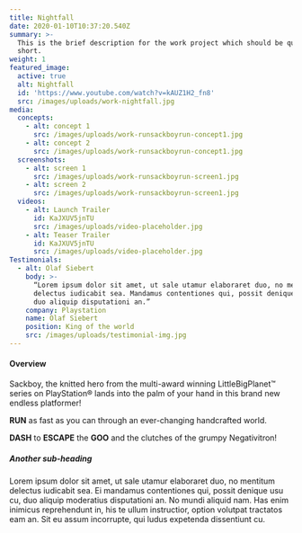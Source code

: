 ```yaml
---
title: Nightfall
date: 2020-01-10T10:37:20.540Z
summary: >-
  This is the brief description for the work project which should be quite
  short.
weight: 1
featured_image:
  active: true
  alt: Nightfall
  id: 'https://www.youtube.com/watch?v=kAUZ1H2_fn8'
  src: /images/uploads/work-nightfall.jpg
media:
  concepts:
    - alt: concept 1
      src: /images/uploads/work-runsackboyrun-concept1.jpg
    - alt: concept 2
      src: /images/uploads/work-runsackboyrun-concept1.jpg
  screenshots:
    - alt: screen 1
      src: /images/uploads/work-runsackboyrun-screen1.jpg
    - alt: screen 2
      src: /images/uploads/work-runsackboyrun-screen1.jpg
  videos:
    - alt: Launch Trailer
      id: KaJXUV5jnTU
      src: /images/uploads/video-placeholder.jpg
    - alt: Teaser Trailer
      id: KaJXUV5jnTU
      src: /images/uploads/video-placeholder.jpg
Testimonials:
  - alt: Olaf Siebert
    body: >-
      “Lorem ipsum dolor sit amet, ut sale utamur elaboraret duo, no mentitum
      delectus iudicabit sea. Mandamus contentiones qui, possit denique usu cu,
      duo aliquip disputationi an.”
    company: Playstation
    name: Olaf Siebert
    position: King of the world
    src: /images/uploads/testimonial-img.jpg
---
```

#### Overview

Sackboy, the knitted hero from the multi-award winning LittleBigPlanet™ series on PlayStation® lands into the palm of your hand in this brand new endless platformer!

**RUN** as fast as you can through an ever-changing handcrafted world.

**DASH** to **ESCAPE** the **GOO** and the clutches of the grumpy Negativitron!

##### Another sub-heading

Lorem ipsum dolor sit amet, ut sale utamur elaboraret duo, no mentitum delectus iudicabit sea. Ei mandamus contentiones qui, possit denique usu cu, duo aliquip moderatius disputationi an. No mundi aliquid nam. Has enim inimicus reprehendunt in, his te ullum instructior, option volutpat tractatos eam an. Sit eu assum incorrupte, qui ludus expetenda dissentiunt cu.
